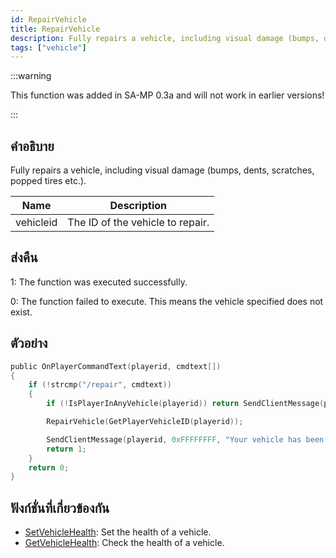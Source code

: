 ```yaml
---
id: RepairVehicle
title: RepairVehicle
description: Fully repairs a vehicle, including visual damage (bumps, dents, scratches, popped tires etc.
tags: ["vehicle"]
---
```


:::warning

This function was added in SA-MP 0.3a and will not work in earlier versions!

:::

## คำอธิบาย

Fully repairs a vehicle, including visual damage (bumps, dents, scratches, popped tires etc.).

| Name      | Description                      |
| --------- | -------------------------------- |
| vehicleid | The ID of the vehicle to repair. |

## ส่งคืน

1: The function was executed successfully.

0: The function failed to execute. This means the vehicle specified does not exist.

## ตัวอย่าง

```c
public OnPlayerCommandText(playerid, cmdtext[])
{
    if (!strcmp("/repair", cmdtext))
    {
        if (!IsPlayerInAnyVehicle(playerid)) return SendClientMessage(playerid, 0xFFFFFFFF, "You are not in a vehicle!");

        RepairVehicle(GetPlayerVehicleID(playerid));

        SendClientMessage(playerid, 0xFFFFFFFF, "Your vehicle has been repaired!");
        return 1;
    }
    return 0;
}
```

## ฟังก์ชั่นที่เกี่ยวข้องกัน

- [SetVehicleHealth](../functions/SetVehicleHealth.md): Set the health of a vehicle.
- [GetVehicleHealth](../functions/GetVehicleHealth.md): Check the health of a vehicle.
